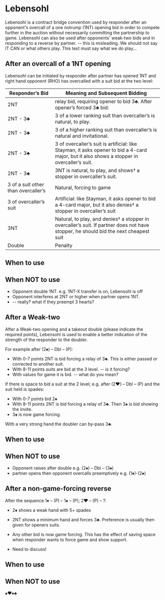 # Lebensohl

Lebensohl is a contract bridge convention used by responder after an opponent's overcall of a one notrump (1NT) opening bid in order to compete further in the auction without necessarily committing the partnership to game. Lebensohl can also be used after opponents' weak-two bids and in responding to a reverse by partner. -- this is misleading. We should not say IT CAN or what others play. This text must say what we do play...

## After an overcall of a 1NT opening
Lebensohl can be initiated by responder after partner has opened 1NT and right hand opponent (RHO) has overcalled with a suit bid at the two level:

| Responder’s Bid | Meaning and Subsequent Bidding |
| --- | --- | 
| 2NT | relay bid, requiring opener to bid 3♣. After opener’s forced 3♣ bid:| 
| 2NT - 3♣ | 3 of a lower ranking suit than overcaller’s is natural, to play.| 
| 2NT - 3♣ | 3 of a higher ranking suit than overcaller’s is natural and invitational.| 
| 2NT - 3♣ | 3 of overcaller’s suit is artificial: like Stayman, it asks opener to bid a 4-card major, but it also shows a stopper in overcaller’s suit.| 
| 2NT - 3♣ | 3NT is natural, to play, and shows† a stopper in overcaller’s suit.| 
| 3 of a suit other than overcaller’s | Natural, forcing to game | 
| 3 of overcaller’s suit | Artificial: like Stayman, it asks opener to bid a 4-card major, but it also denies† a stopper in overcaller’s suit | 
| 3NT | Natural, to play, and denies† a stopper in overcaller’s suit. If partner does not have stopper, he should bid the next cheapest suit | 
| Double | Penalty |

## When to use

## When NOT to use
- Opponent double 1NT. e.g. 1NT-X   transfer is on, Lebensohl is off
- Opponent interferes at 2NT or higher when partner opens 1NT.
- -- really? what if they preempt 3 hearts?

## After a Weak-two
After a Weak-two opening and a takeout double (please indicate the required points), Lebensohl is used to enable a better indication of the strength of the responder to the doubler.

For example after (2♠) – Dbl – (P):

- With 0-7 points 2NT is bid forcing a relay of 3♣. This is either passed or corrected to another suit.
- With 8-11 points suits are bid at the 3 level. -- is it forcing?
- With values for game it is bid. -- what do you mean?

If there is space to bid a suit at the 2 level; e.g. after (2♥) – Dbl – (P) and the suit held is spades:
- With 0-7 points bid 2♠
- With 8-11 points 2NT is bid forcing a relay of 3♣. Then 3♠ is bid showing the invite.
- 3♠ is now game forcing.

With a very strong hand the doubler can by-pass 3♣.

## When to use

## When NOT to use
-  Opponent raises after double e.g. (2♠) – Dbl – (3♠)
-  partner opens then opponent overcalls preemptively e.g. (1♦)-(2♠)

## After a non-game-forcing reverse
After the sequence 1♦ – (P) – 1♠ – (P); 2♥ – (P) – ?:

- 2♠ shows a weak hand with 5+ spades
- 2NT shows a minimum hand and forces 3♣. Preference is usually then given for openers suits.
- Any other bid is now game forcing.
This has the effect of saving space when responder wants to force game and show support.

- Need to discuss!

## When to use

## When NOT to use




♠♥♦♣
